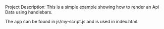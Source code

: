 Project Description:
This is a simple example showing how to render an Api Data  using handlebars.

The app can be found in js/my-script.js and is used in index.html.
